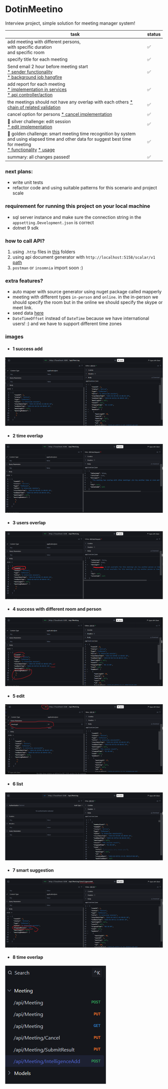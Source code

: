 # DotinMeetino
Interview project, simple solution for meeting manager system!

| task                                                                                                                                                                                                                                                                                                      | status | 
|-----------------------------------------------------------------------------------------------------------------------------------------------------------------------------------------------------------------------------------------------------------------------------------------------------------|:-------|
| add meeting with different persons, <br/> with specific duration<br/> and specific room                                                                                                                                                                                                                   | ✅      |
| specify title for each meeting                                                                                                                                                                                                                                                                            | ✅      |
| Send email 2 hour before meeting start  <br/> [* sender functionality](src/Server/BackgroundJob/Notification/NotificationSender.cs)<br/> [* background job hangfire](src/Server/BackgroundJob/HangfireHelper.cs)                                                                                          | ✅      |
| add report for each meeting    <br/> [* implementation in services](src/Server/Modules/Meeting/Services/MeetingServices.cs#L137)<br/> [* api controller/action](src/Server/Modules/Meeting/Api/MeetingController.cs#L38)                                                                                  | ✅      |
| the meetings should not have any overlap with each others [* chain of related validation](src/Server/Modules/Meeting/Services/MeetingServices.cs#L178)                                                                                                                                                    | ✅      |
| cancel option for persons [* cancel implementation](src/Server/Modules/Meeting/Services/MeetingServices.cs#L121)                                                                                                                                                                                          | ✅      |
| 🥈 silver challenge: edit session<br/>  [* edit implementation](src/Server/Modules/Meeting/Services/MeetingServices.cs#L84)                                                                                                                                                                                    | ✅      |
| 🥇 golden challenge: smart meeting time recognition by system<br/> and using elapsed time and other data for suggest best time<br/> for meeting<br/> [* functionality](src/Server/Modules/Meeting/Services/MeetingServices.cs#L204) [* usage](src/Server/Modules/Meeting/Services/MeetingServices.cs#L42) | ✅      |
| summary: all changes passed!                                                                                                                                                                                                                                                                              | ✅      |

### next plans:

- write unit tests
- refactor code and using suitable patterns for this scenario and project scale

### requirement for running this project on your local machine

- sql server instance and make sure the connection string in the `appsetting.Development.json` is correct
- dotnet 9 sdk

### how to call API?

1. using `.http` files in [this](src/Server/HttpFiles) folders
2. using api document generator with `http://localhost:5158/scalar/v1` [path](http://localhost:5158/scalar/v1)
3. `postman` or `insomnia` import soon :)

### extra features?

- auto maper with source generator using nuget package called mapperly
- meeting with different types `in-person` and `online`. in the in-person we should specify the room but in the online we should specify the skype or meet link.
- seed data [here](src/Server/Data/Seeder.cs)
- `DateTimeOffset` instead of `DateTime` because we have international users! :) and we have to support different time zones

### images

- #### 1 success add
![some text](https://raw.githubusercontent.com/amirhosseini01/DotinMeetino/refs/heads/main/images/1successadd.png)

- #### 2 time overlap
![some text](https://raw.githubusercontent.com/amirhosseini01/DotinMeetino/refs/heads/main/images/2overlap.png)

- #### 3 users overlap
![some text](https://raw.githubusercontent.com/amirhosseini01/DotinMeetino/refs/heads/main/images/3overlapusers.png)

- #### 4 success with different room and person
![some text](https://raw.githubusercontent.com/amirhosseini01/DotinMeetino/refs/heads/main/images/4successwithdifferentroomandpersons.png)

- #### 5 edit
![some text](https://raw.githubusercontent.com/amirhosseini01/DotinMeetino/refs/heads/main/images/5edit.png)

- #### 6 list
![some text](https://raw.githubusercontent.com/amirhosseini01/DotinMeetino/refs/heads/main/images/6list.png)

- #### 7 smart suggestion
![some text](https://raw.githubusercontent.com/amirhosseini01/DotinMeetino/refs/heads/main/images/7smartsuggestion.png)

- #### 8 time overlap
![some text](https://raw.githubusercontent.com/amirhosseini01/DotinMeetino/refs/heads/main/images/8allendpoints.png)